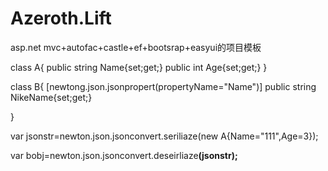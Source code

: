 # Azeroth.Lift
asp.net mvc+autofac+castle+ef+bootsrap+easyui的项目模板


class A{
 public string Name{set;get;}
 public int Age{set;get;}
}

class B{
  [newtong.json.jsonpropert(propertyName="Name")]
 public string NikeName{set;get;}

}

var jsonstr=newton.json.jsonconvert.seriliaze(new A{Name="111",Age=3});

var bobj=newton.json.jsonconvert.deseirliaze<B>(jsonstr);
